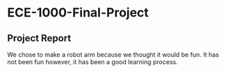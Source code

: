 # ECE-1000-Final-Project
## Project Report
We chose to make a robot arm because we thought it would be fun. It has not been fun however, it has been a good learning process. 
